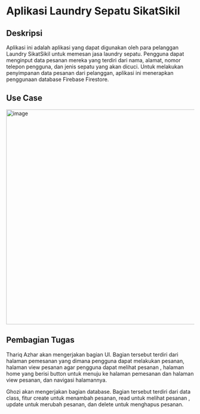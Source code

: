 # Aplikasi Laundry Sepatu SikatSikil #

## Deskripsi ##
Aplikasi ini adalah aplikasi yang dapat digunakan oleh para pelanggan Laundry SikatSikil untuk memesan jasa laundry sepatu. 
Pengguna dapat menginput data pesanan mereka yang terdiri dari nama, alamat, nomor telepon pengguna, dan jenis sepatu yang akan dicuci. 
Untuk melakukan penyimpanan data pesanan dari pelanggan, aplikasi ini menerapkan penggunaan database Firebase Firestore.

## Use Case ##

<img width="574" alt="image" src="https://github.com/Ghozi1/CuciSepatu/assets/114936593/aa845b86-6aaa-48c7-a373-dfdd71f72084">

## Pembagian Tugas ##
Thariq Azhar akan mengerjakan bagian UI. 
Bagian tersebut terdiri dari halaman pemesanan yang dimana 
pengguna dapat melakukan pesanan, halaman view pesanan agar pengguna dapat melihat pesanan
, halaman home yang berisi button untuk menuju ke halaman pemesanan dan halaman view 
pesanan, dan navigasi halamannya.

Ghozi akan mengerjakan bagian database.
Bagian tersebut terdiri dari data class, fitur create untuk menambah pesanan, read untuk melihat pesanan
, update untuk merubah pesanan, dan delete untuk menghapus pesanan.
